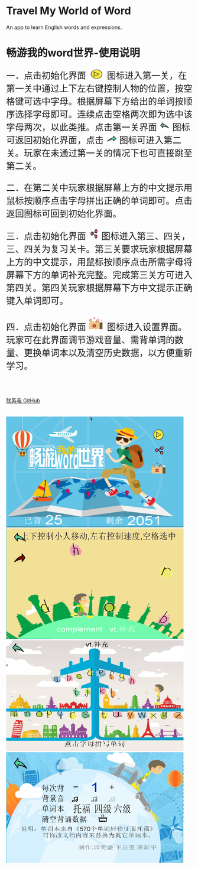 # Travel My World of Word


An app to learn English words and expressions.


<html>
<body>
<h1>畅游我的word世界-使用说明</h1>
<font size=5 face="KaiTi">
<p>
一．点击初始化界面
<img src="image/start.png" width="45" height="25">
图标进入第一关，在第一关中通过上下左右键控制人物的位置，按空格键可选中字母。根据屏幕下方给出的单词按顺序选择字母即可。连续点击空格两次即为选中该字母两次，以此类推。点击第一关界面
<img src="image/back.png" width="30" height="25">
图标可返回初始化界面，点击
<img src="image/next.png" width="30" height="25">
图标可进入第二关。玩家在未通过第一关的情况下也可直接跳至第二关。
</p>
<p>
二．在第二关中玩家根据屏幕上方的中文提示用鼠标按顺序点击字母拼出正确的单词即可。点击返回图标可回到初始化界面。
</p>
三．点击初始化界面
<img src="image/review.png" width="30" height="30">
图标进入第三、四关，三、四关为复习关卡。第三关要求玩家根据屏幕上方的中文提示，用鼠标按顺序点击所需字母将屏幕下方的单词补充完整。完成第三关方可进入第四关。第四关玩家根据屏幕下方中文提示正确键入单词即可。

<p>
四．点击初始化界面
<img src="image/setting.png" width="45" height="40">
图标进入设置界面。玩家可在此界面调节游戏音量、需背单词的数量、更换单词本以及清空历史数据，以方便重新学习。
</p>
</body>
</font>
</br>
</br>
<a href="https://github.com/EasonQYS">联系我 GitHub</a>
</br>
</br>
</br>
<img src="image/level1.PNG" width="480" height="300">
<img src="image/game1.PNG" width="480" height="300">
</br>
<img src="image/game2.PNG" width="480" height="300">
<img src="image/set.PNG" width="480" height="300">

</html>
